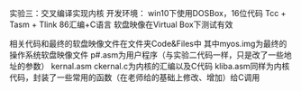 实验三：交叉编译实现内核
开发环境：
win10下使用DOSBox，16位代码
Tcc + Tasm + Tlink
86汇编+C语言
软盘映像在Virtual Box下测试有效

相关代码和最终的软盘映像文件在文件夹Code&Files中
其中myos.img为最终的操作系统软盘映像文件
p#.asm为用户程序（与实验二代码一样，只是改了一些地址的参数）
kernal.asm ckernal.c为内核的汇编以及C代码
kliba.asm同样为内核代码，封装了一些常用的函数（在老师给的基础上修改、增加）给C调用